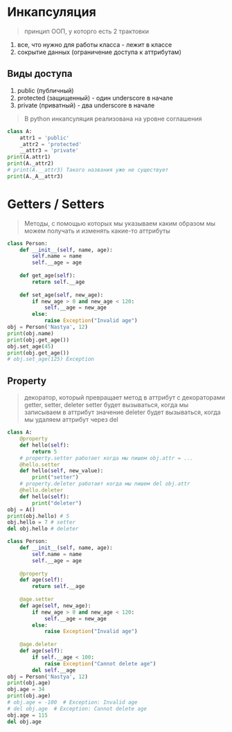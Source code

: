 # Инкапсуляция
> принцип ООП, у которго есть 2 трактовки
1. все, что нужно для работы класса - лежит в классе
2. сокрытие данных (ограничение доступа к аттрибутам)
## Виды доступа
1. public (публичный)
2. protected (защищенный) - один underscore в начале
3. private (приватный) - два underscore в начале

> В python инкапсуляция реализована на уровне соглашения
```py
class A:
    attr1 = 'public'
    _attr2 = 'protected'
    __attr3 = 'private'
print(A.attr1)
print(A._attr2)
# print(A.__attr3) Такого названия уже не существует
print(A._A__attr3)
```

# Getters / Setters
> Методы, с помощью которых мы указываем каким образом мы можем получать и изменять какие-то аттрибуты
```py
class Person:
    def __init__(self, name, age):
        self.name = name
        self.__age = age
    
    def get_age(self):
        return self.__age
    
    def set_age(self, new_age):
        if new_age > 0 and new_age < 120:
            self.__age = new_age
        else:
            raise Exception("Invalid age")
obj = Person('Nastya', 12)
print(obj.name)
print(obj.get_age())
obj.set_age(45)
print(obj.get_age())
# obj.set_age(125) Exception
```


## Property
> декоратор, который превращает метод в аттрибут с декораторами getter, setter, deleter
> setter будет вызываться, когда мы записываем в аттрибут значение
> deleter будет вызываться, когда мы удаляем аттрибут через del
```py
class A:
    @property
    def hello(self):
        return 5
    # property.setter работает когда мы пишем obj.attr = ... 
    @hello.setter
    def hello(self, new_value):
        print("setter")
    # property.deleter работает когда мы пишем del obj.attr
    @hello.deleter
    def hello(self):
        print("deleter")
obj = A()
print(obj.hello) # 5
obj.hello = 7 # setter
del obj.hello # deleter
```


```py
class Person:
    def __init__(self, name, age):
        self.name = name
        self.__age = age
    
    @property
    def age(self):
        return self.__age
    
    @age.setter
    def age(self, new_age):
        if new_age > 0 and new_age < 120:
            self.__age = new_age
        else:
            raise Exception("Invalid age")
    
    @age.deleter
    def age(self):
        if self.__age < 100:
            raise Exception("Cannot delete age")
        del self.__age
obj = Person('Nastya', 12)
print(obj.age)
obj.age = 34
print(obj.age)
# obj.age = -100  # Exception: Invalid age
# del obj.age  # Exception: Cannot delete age
obj.age = 115
del obj.age